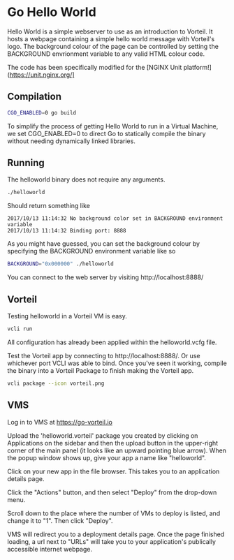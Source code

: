 # Go Hello World

Hello World is a simple webserver to use as an introduction to Vorteil. It hosts a webpage containing a simple hello world message with Vorteil's logo. The background colour of the page can be controlled by setting the BACKGROUND envrionment variable to any valid HTML colour code.

The code has been specifically modified for the [NGINX Unit platform!](https://unit.nginx.org/]

## Compilation

```sh
CGO_ENABLED=0 go build
```

To simplify the process of getting Hello World to run in a Virtual Machine, we set CGO_ENABLED=0 to direct Go to statically compile the binary without needing dynamically linked libraries.

## Running

The helloworld binary does not require any arguments.

```sh
./helloworld
```

Should return something like

```
2017/10/13 11:14:32 No background color set in BACKGROUND environment variable
2017/10/13 11:14:32 Binding port: 8888
```

As you might have guessed, you can set the background colour by specifying the BACKGROUND environment variable like so

```sh
BACKGROUND="0x000000" ./helloworld
```

You can connect to the web server by visiting http://localhost:8888/

## Vorteil

Testing helloworld in a Vorteil VM is easy.

```sh
vcli run
```

All configuration has already been applied within the helloworld.vcfg file.

Test the Vorteil app by connecting to http://localhost:8888/. Or use whichever port VCLI was able to bind. Once you've seen it working, compile the binary into a Vorteil Package to finish making the Vorteil app.

```sh
vcli package --icon vorteil.png
```

## VMS

Log in to VMS at https://go-vorteil.io

Upload the 'helloworld.vorteil' package you created by clicking on Applications on the sidebar and then the upload button in the upper-right corner of the main panel (it looks like an upward pointing blue arrow). When the popup window shows up, give your app a name like "helloworld".

Click on your new app in the file browser. This takes you to an application details page.

Click the "Actions" button, and then select "Deploy" from the drop-down menu.

Scroll down to the place where the number of VMs to deploy is listed, and change it to "1". Then click "Deploy".

VMS will redirect you to a deployment details page. Once the page finished loading, a url next to "URLs" will take you to your application's publically accessible internet webpage.

